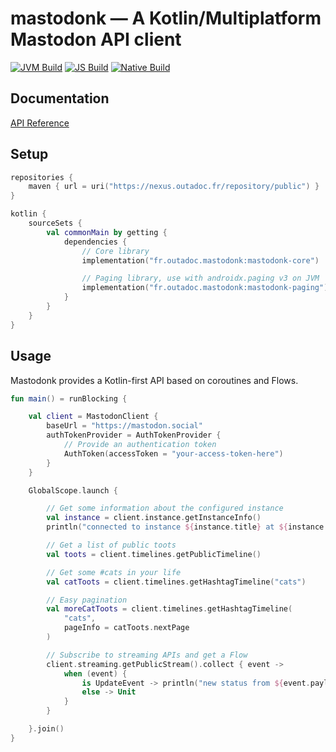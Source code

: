 # mastodonk — A Kotlin/Multiplatform Mastodon API client

[![JVM Build](https://github.com/outadoc/mastodonk/actions/workflows/jvm-build.yml/badge.svg)](https://github.com/outadoc/mastodonk/actions/workflows/jvm-build.yml)
[![JS Build](https://github.com/outadoc/mastodonk/actions/workflows/js-build.yml/badge.svg)](https://github.com/outadoc/mastodonk/actions/workflows/js-build.yml)
[![Native Build](https://github.com/outadoc/mastodonk/actions/workflows/native-build.yml/badge.svg)](https://github.com/outadoc/mastodonk/actions/workflows/native-build.yml)

## Documentation

[API Reference](https://outadoc.github.io/mastodonk/)

## Setup

```kt
repositories {
    maven { url = uri("https://nexus.outadoc.fr/repository/public") }
}

kotlin {
    sourceSets {
        val commonMain by getting {
            dependencies {
                // Core library
                implementation("fr.outadoc.mastodonk:mastodonk-core")

                // Paging library, use with androidx.paging v3 on JVM
                implementation("fr.outadoc.mastodonk:mastodonk-paging")
            }
        }
    }
}
```

## Usage

Mastodonk provides a Kotlin-first API based on coroutines and Flows.

```kt
fun main() = runBlocking {

    val client = MastodonClient {
        baseUrl = "https://mastodon.social"
        authTokenProvider = AuthTokenProvider {
            // Provide an authentication token
            AuthToken(accessToken = "your-access-token-here")
        }
    }

    GlobalScope.launch {

        // Get some information about the configured instance
        val instance = client.instance.getInstanceInfo()
        println("connected to instance ${instance.title} at ${instance.uri}!")

        // Get a list of public toots
        val toots = client.timelines.getPublicTimeline()

        // Get some #cats in your life
        val catToots = client.timelines.getHashtagTimeline("cats")

        // Easy pagination
        val moreCatToots = client.timelines.getHashtagTimeline(
            "cats",
            pageInfo = catToots.nextPage
        )

        // Subscribe to streaming APIs and get a Flow
        client.streaming.getPublicStream().collect { event ->
            when (event) {
                is UpdateEvent -> println("new status from ${event.payload.account.displayName}!")
                else -> Unit
            }
        }

    }.join()
}
```
